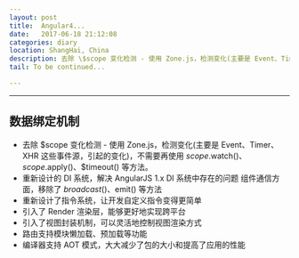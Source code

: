 ```yaml
---
layout: post
title:  Angular4...
date:   2017-06-18 21:12:08
categories: diary
location: ShangHai, China
description: 去除 \$scope 变化检测 - 使用 Zone.js，检测变化(主要是 Event、Timer、XHR 这些事件源，引起的变化)，不需要再使用 $scope.$watch()、$scope.$apply()、$timeout() 等方法。
tail: To be continued...

---
```

---


数据绑定机制
-----------

+ 去除 \$scope 变化检测 - 使用 Zone.js，检测变化(主要是 Event、Timer、XHR 这些事件源，引起的变化)，不需要再使用 $scope.$watch()、$scope.$apply()、$timeout() 等方法。
+ 重新设计的 DI 系统，解决 AngularJS 1.x DI 系统中存在的问题
组件通信方面，移除了 $broadcast() 、$emit() 等方法
+ 重新设计了指令系统，让开发自定义指令变得更简单
+ 引入了 Render 渲染层，能够更好地实现跨平台
+ 引入了视图封装机制，可以灵活地控制视图渲染方式
+ 路由支持模块懒加载、预加载等功能
+ 编译器支持 AOT 模式，大大减少了包的大小和提高了应用的性能